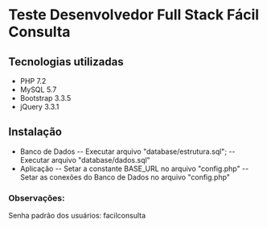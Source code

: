 # Teste Desenvolvedor Full Stack Fácil Consulta

## Tecnologias utilizadas
- PHP 7.2
- MySQL 5.7
- Bootstrap 3.3.5
- jQuery 3.3.1

## Instalação
- Banco de Dados
-- Executar arquivo "database/estrutura.sql";
-- Executar arquivo "database/dados.sql"
- Aplicação
-- Setar a constante BASE_URL no arquivo "config.php"
-- Setar as conexões do Banco de Dados no arquivo "config.php"

### Observações:
Senha padrão dos usuários: facilconsulta